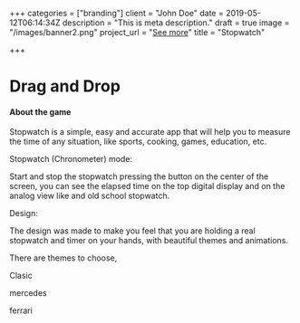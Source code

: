 +++
categories = ["branding"]
client = "John Doe"
date = 2019-05-12T06:14:34Z
description = "This is meta description."
draft = true
image = "/images/banner2.png"
project_url = "[See more](https://play.google.com/store/apps/details?id=com.azdam.stopwatch)"
title = "Stopwatch"

+++
# Drag and Drop

#### About the game

Stopwatch is a simple, easy and accurate app that will help you to measure the time of any situation, like sports, cooking, games, education, etc.

Stopwatch (Chronometer) mode:

Start and stop the stopwatch pressing the button on the center of the screen, you can see the elapsed time on the top digital display and on the analog view like and old school stopwatch. 

Design:

The design was made to make you feel that you are holding a real stopwatch and timer on your hands, with beautiful themes and animations.

There are  themes to choose,

Clasic

mercedes

ferrari